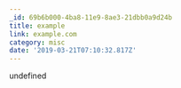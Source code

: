 ```yaml
---
_id: 69b6b000-4ba8-11e9-8ae3-21dbb0a9d24b
title: example
link: example.com
category: misc
date: '2019-03-21T07:10:32.817Z'
---
```

undefined
